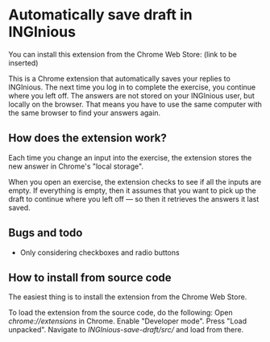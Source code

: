 # Automatically save draft in INGInious

You can install this extension from the Chrome Web Store: (link to be inserted)

This is a Chrome extension that automatically saves your replies to INGInious. The next time you log in to complete the exercise, you continue where you left off. The answers are not stored on your INGInious user, but locally on the browser. That means you have to use the same computer with the same browser to find your answers again.

## How does the extension work?

Each time you change an input into the exercise, the extension stores the new answer in Chrome's "local storage".

When you open an exercise, the extension checks to see if all the inputs are empty. If everything is empty, then it assumes that you want to pick up the draft to continue where you left off &mdash; so then it retrieves the answers it last saved.

## Bugs and todo

* Only considering checkboxes and radio buttons

## How to install from source code

The easiest thing is to install the extension from the Chrome Web Store.

To load the extension from the source code, do the following: Open *chrome://extensions* in Chrome. Enable "Developer mode". Press "Load unpacked". Navigate to *INGInious-save-draft/src/* and load from there.

